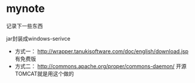 mynote
======

记录下一些东西


jar封装成windows-serivce
 - 方式一： http://wrapper.tanukisoftware.com/doc/english/download.jsp 有免费版
 - 方式二： http://commons.apache.org/proper/commons-daemon/ 开源TOMCAT就是用这个做的


